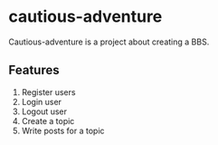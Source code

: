 # cautious-adventure

Cautious-adventure is a project about creating a BBS. 


## Features

1. Register users
2. Login user
3. Logout user
4. Create a topic
5. Write posts for a topic